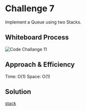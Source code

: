 # Challenge 7

Implement a Queue using two Stacks.

## Whiteboard Process

![Code Challange 11](./Screenshots/cc11.png)

## Approach & Efficiency



Time: O(1)
Space: O(1)

## Solution

[stack](data_structures/stack_queue_pseudo.py)


